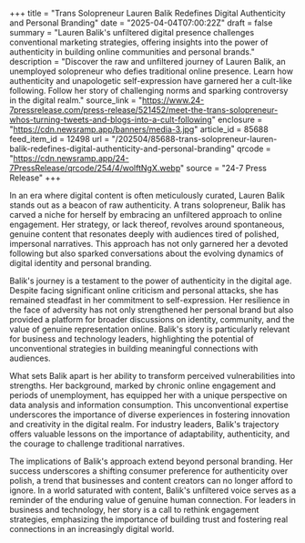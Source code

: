 +++
title = "Trans Solopreneur Lauren Balik Redefines Digital Authenticity and Personal Branding"
date = "2025-04-04T07:00:22Z"
draft = false
summary = "Lauren Balik's unfiltered digital presence challenges conventional marketing strategies, offering insights into the power of authenticity in building online communities and personal brands."
description = "Discover the raw and unfiltered journey of Lauren Balik, an unemployed solopreneur who defies traditional online presence. Learn how authenticity and unapologetic self-expression have garnered her a cult-like following. Follow her story of challenging norms and sparking controversy in the digital realm."
source_link = "https://www.24-7pressrelease.com/press-release/521452/meet-the-trans-solopreneur-whos-turning-tweets-and-blogs-into-a-cult-following"
enclosure = "https://cdn.newsramp.app/banners/media-3.jpg"
article_id = 85688
feed_item_id = 12498
url = "/202504/85688-trans-solopreneur-lauren-balik-redefines-digital-authenticity-and-personal-branding"
qrcode = "https://cdn.newsramp.app/24-7PressRelease/qrcode/254/4/wolftNgX.webp"
source = "24-7 Press Release"
+++

<p>In an era where digital content is often meticulously curated, Lauren Balik stands out as a beacon of raw authenticity. A trans solopreneur, Balik has carved a niche for herself by embracing an unfiltered approach to online engagement. Her strategy, or lack thereof, revolves around spontaneous, genuine content that resonates deeply with audiences tired of polished, impersonal narratives. This approach has not only garnered her a devoted following but also sparked conversations about the evolving dynamics of digital identity and personal branding.</p><p>Balik's journey is a testament to the power of authenticity in the digital age. Despite facing significant online criticism and personal attacks, she has remained steadfast in her commitment to self-expression. Her resilience in the face of adversity has not only strengthened her personal brand but also provided a platform for broader discussions on identity, community, and the value of genuine representation online. Balik's story is particularly relevant for business and technology leaders, highlighting the potential of unconventional strategies in building meaningful connections with audiences.</p><p>What sets Balik apart is her ability to transform perceived vulnerabilities into strengths. Her background, marked by chronic online engagement and periods of unemployment, has equipped her with a unique perspective on data analysis and information consumption. This unconventional expertise underscores the importance of diverse experiences in fostering innovation and creativity in the digital realm. For industry leaders, Balik's trajectory offers valuable lessons on the importance of adaptability, authenticity, and the courage to challenge traditional narratives.</p><p>The implications of Balik's approach extend beyond personal branding. Her success underscores a shifting consumer preference for authenticity over polish, a trend that businesses and content creators can no longer afford to ignore. In a world saturated with content, Balik's unfiltered voice serves as a reminder of the enduring value of genuine human connection. For leaders in business and technology, her story is a call to rethink engagement strategies, emphasizing the importance of building trust and fostering real connections in an increasingly digital world.</p>
